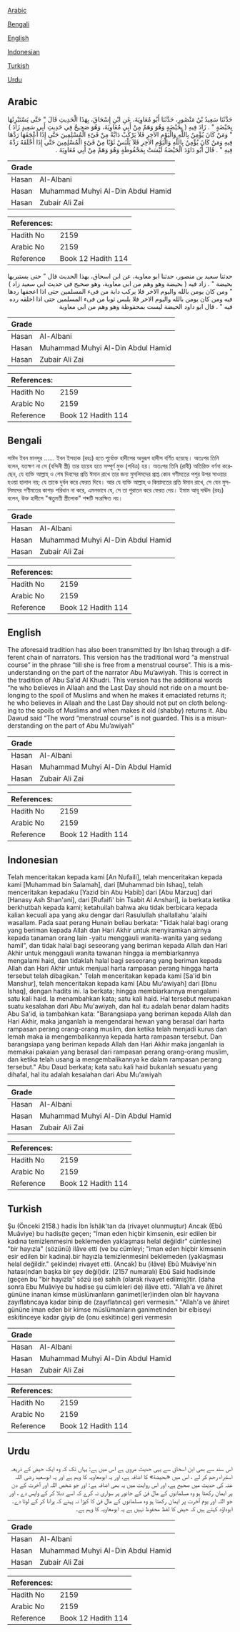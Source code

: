 [Arabic](#arabic)

[Bengali](#bengali)

[English](#english)

[Indonesian](#indonesian)

[Turkish](#turkish)

[Urdu](#urdu)

## Arabic


<div dir="rtl" lang="ar" style={{fontSize:'larger',backgroundColor:'#f8f9fa',padding:20}}>
حَدَّثَنَا سَعِيدُ بْنُ مَنْصُورٍ، حَدَّثَنَا أَبُو مُعَاوِيَةَ، عَنِ ابْنِ إِسْحَاقَ، بِهَذَا الْحَدِيثِ قَالَ ‏"‏ حَتَّى يَسْتَبْرِئَهَا بِحَيْضَةٍ ‏"‏ ‏.‏ زَادَ فِيهِ ‏(‏ بِحَيْضَةٍ وَهُوَ وَهَمٌ مِنْ أَبِي مُعَاوِيَةَ، وَهُوَ صَحِيحٌ فِي حَدِيثِ أَبِي سَعِيدٍ زَادَ ‏)‏ ‏"‏ وَمَنْ كَانَ يُؤْمِنُ بِاللَّهِ وَالْيَوْمِ الآخِرِ فَلاَ يَرْكَبْ دَابَّةً مِنْ فَىْءِ الْمُسْلِمِينَ حَتَّى إِذَا أَعْجَفَهَا رَدَّهَا فِيهِ وَمَنْ كَانَ يُؤْمِنُ بِاللَّهِ وَالْيَوْمِ الآخِرِ فَلاَ يَلْبَسْ ثَوْبًا مِنْ فَىْءِ الْمُسْلِمِينَ حَتَّى إِذَا أَخْلَقَهُ رَدَّهُ فِيهِ ‏"‏ ‏.‏ قَالَ أَبُو دَاوُدَ الْحَيْضَةُ لَيْسَتْ بِمَحْفُوظَةٍ وَهُوَ وَهَمٌ مِنْ أَبِي مُعَاوِيَةَ ‏.‏
</div>
<div style={{backgroundColor:'#f8f9fa',padding:20, marginBottom: 10}}><table> <thead> <tr> <th>Grade</th> <th></th> </tr> </thead> <tbody> <tr><td>Hasan</td><td>Al-Albani</td></tr><tr><td>Hasan</td><td>Muhammad Muhyi Al-Din Abdul Hamid</td></tr><tr><td>Hasan</td><td>Zubair Ali Zai</td></tr></tbody></table><table> <thead> <tr> <th>References:</th> <th></th> </tr> </thead> <tbody><tr><td>Hadith No</td><td>2159</td></tr><tr><td>Arabic No</td><td>2159</td></tr><tr><td>Reference</td><td>Book 12 Hadith 114</td></tr></tbody></table></div>


<div dir="rtl" lang="ar" style={{fontSize:'larger',backgroundColor:'#f8f9fa',padding:20}}>
حدثنا سعيد بن منصور، حدثنا ابو معاوية، عن ابن اسحاق، بهذا الحديث قال " حتى يستبريها بحيضة " . زاد فيه ( بحيضة وهو وهم من ابي معاوية، وهو صحيح في حديث ابي سعيد زاد ) " ومن كان يومن بالله واليوم الاخر فلا يركب دابة من فىء المسلمين حتى اذا اعجفها ردها فيه ومن كان يومن بالله واليوم الاخر فلا يلبس ثوبا من فىء المسلمين حتى اذا اخلقه رده فيه " . قال ابو داود الحيضة ليست بمحفوظة وهو وهم من ابي معاوية
</div>
<div style={{backgroundColor:'#f8f9fa',padding:20, marginBottom: 10}}><table> <thead> <tr> <th>Grade</th> <th></th> </tr> </thead> <tbody> <tr><td>Hasan</td><td>Al-Albani</td></tr><tr><td>Hasan</td><td>Muhammad Muhyi Al-Din Abdul Hamid</td></tr><tr><td>Hasan</td><td>Zubair Ali Zai</td></tr></tbody></table><table> <thead> <tr> <th>References:</th> <th></th> </tr> </thead> <tbody><tr><td>Hadith No</td><td>2159</td></tr><tr><td>Arabic No</td><td>2159</td></tr><tr><td>Reference</td><td>Book 12 Hadith 114</td></tr></tbody></table></div>

## Bengali


<div dir="ltr" lang="bn" style={{fontSize:'larger',backgroundColor:'#f8f9fa',padding:20}}>
সাঈদ ইবন মানসূর ...... ইবন ইসহাক (রহঃ) হতে পূর্বোক্ত হাদীসের অনুরূপ হাদীস বর্ণিত হয়েছে। অতঃপর তিনি বলেন, যতক্ষণ না সে (বন্দিনী স্ত্রী) তার হায়েয হতে সম্পূর্ণ মুক্ত (পবিত্র) হয়। অতঃপর তিনি (রাবী) অতিরিক্ত বর্ণনা করেছেন, যে ব্যক্তি আল্লাহ্ ও শেষ দিবসের প্রতি ঈমান রাখে তার জন্য মুসলিমদের প্রাপ্ত কোন গণীমতের পশুর উপর সাওয়ার হওয়া হালাল নয়; যে তাকে দুর্বল করে ফেরত দিবে। আর যে ব্যক্তি আল্লাহ্ ও কিয়ামতের প্রতি ঈমান রাখে, সে যেন মুসলিমদের গণীমতের কাপড় পরিধান না করে, এমনভাবে যে, সে তা পুরাতন করে ফেরত দেয়। ইমাম আবূ দাঊদ (রহঃ) বলেন, উক্ত হাদীসে "ঋতুমতী স্ত্রীলোক" শব্দটি সংরক্ষিত নয়।
</div>
<div style={{backgroundColor:'#f8f9fa',padding:20, marginBottom: 10}}><table> <thead> <tr> <th>Grade</th> <th></th> </tr> </thead> <tbody> <tr><td>Hasan</td><td>Al-Albani</td></tr><tr><td>Hasan</td><td>Muhammad Muhyi Al-Din Abdul Hamid</td></tr><tr><td>Hasan</td><td>Zubair Ali Zai</td></tr></tbody></table><table> <thead> <tr> <th>References:</th> <th></th> </tr> </thead> <tbody><tr><td>Hadith No</td><td>2159</td></tr><tr><td>Arabic No</td><td>2159</td></tr><tr><td>Reference</td><td>Book 12 Hadith 114</td></tr></tbody></table></div>

## English


<div dir="ltr" lang="en" style={{fontSize:'larger',backgroundColor:'#f8f9fa',padding:20}}>
The aforesaid tradition has also been transmitted by Ibn Ishaq through a different chain of narrators. This version has the traditional word “a menstrual course” in the phrase “till she is free from a menstrual course”. This is a misunderstanding on the part of the narrator Abu Mu’awiyah. This is correct in the tradition of Abu Sa’id Al Khudri. This version has the additional words “he who believes in Allaah and the Last Day should not ride on a mount belonging to the spoil of Muslims and when he makes it emaciated returns it; he who believes in Allaah and the Last Day should not put on cloth belonging to the spoils of Muslims and when makes it old (shabby) returns it. Abu Dawud said “The word “menstrual course” is not guarded. This is a misunderstanding on the part of Abu Mu’awiyah”
</div>
<div style={{backgroundColor:'#f8f9fa',padding:20, marginBottom: 10}}><table> <thead> <tr> <th>Grade</th> <th></th> </tr> </thead> <tbody> <tr><td>Hasan</td><td>Al-Albani</td></tr><tr><td>Hasan</td><td>Muhammad Muhyi Al-Din Abdul Hamid</td></tr><tr><td>Hasan</td><td>Zubair Ali Zai</td></tr></tbody></table><table> <thead> <tr> <th>References:</th> <th></th> </tr> </thead> <tbody><tr><td>Hadith No</td><td>2159</td></tr><tr><td>Arabic No</td><td>2159</td></tr><tr><td>Reference</td><td>Book 12 Hadith 114</td></tr></tbody></table></div>

## Indonesian


<div dir="ltr" lang="id" style={{fontSize:'larger',backgroundColor:'#f8f9fa',padding:20}}>
Telah menceritakan kepada kami [An Nufaili], telah menceritakan kepada kami [Muhammad bin Salamah], dari [Muhammad bin Ishaq], telah menceritakan kepadaku [Yazid bin Abu Habib] dari [Abu Marzuq] dari [Hanasy Ash Shan'ani], dari [Rufaifi' bin Tsabit Al Anshari], ia berkata ketika berkhutbah kepada kami; ketahuilah bahwa aku tidak berbicara kepada kalian kecuali apa yang aku dengar dari Rasulullah shallallahu 'alaihi wasallam. Pada saat perang Hunain beliau berkata: "Tidak halal bagi orang yang beriman kepada Allah dan Hari Akhir untuk menyiramkan airnya kepada tanaman orang lain -yaitu menggauli wanita-wanita yang sedang hamil", dan tidak halal bagi seseorang yang beriman kepada Allah dan Hari Akhir untuk menggauli wanita tawanan hingga ia membiarkannya mengalami haid, dan tidaklah halal bagi seseorang yang beriman kepada Allah dan Hari Akhir untuk menjual harta rampasan perang hingga harta tersebut telah dibagikan." Telah menceritakan kepada kami [Sa'id bin Manshur], telah menceritakan kepada kami [Abu Mu'awiyah] dari [Ibnu Ishaq], dengan hadits ini. Ia berkata; hingga membiarkannya mengalami satu kali haid. Ia menambahkan kata; satu kali haid. Hal tersebut merupakan suatu kesalahan dari Abu Mu'awiyah, dan hal itu adalah benar dalam hadits Abu Sa'id, ia tambahkan kata: "Barangsiapa yang beriman kepada Allah dan Hari Akhir, maka janganlah ia mengendarai hewan yang berasal dari harta rampasan perang orang-orang muslim, dan ketika telah menjadi kurus dan lemah maka ia mengembalikannya kepada harta rampasan tersebut. Dan barangsiapa yang beriman kepada Allah dan Hari Akhir maka janganlah ia memakai pakaian yang berasal dari rampasan perang orang-orang muslim, dan ketika telah usang ia mengembalikannya ke dalam rampasan perang tersebut." Abu Daud berkata; kata satu kali haid bukanlah sesuatu yang dihafal, hal itu adalah kesalahan dari Abu Mu'awiyah
</div>
<div style={{backgroundColor:'#f8f9fa',padding:20, marginBottom: 10}}><table> <thead> <tr> <th>Grade</th> <th></th> </tr> </thead> <tbody> <tr><td>Hasan</td><td>Al-Albani</td></tr><tr><td>Hasan</td><td>Muhammad Muhyi Al-Din Abdul Hamid</td></tr><tr><td>Hasan</td><td>Zubair Ali Zai</td></tr></tbody></table><table> <thead> <tr> <th>References:</th> <th></th> </tr> </thead> <tbody><tr><td>Hadith No</td><td>2159</td></tr><tr><td>Arabic No</td><td>2159</td></tr><tr><td>Reference</td><td>Book 12 Hadith 114</td></tr></tbody></table></div>

## Turkish


<div dir="ltr" lang="tr" style={{fontSize:'larger',backgroundColor:'#f8f9fa',padding:20}}>
Şu (Önceki 2158.) hadis İbn îshâk'tan da (rivayet olunmuştur) Ancak (Ebû Muâviye) bu hadis(te geçen; "İman eden hiçbir kimsenin, esir edilen bir kadına temizlenmesini beklemeden yaklaşması helal değildir" cümlesine) "bir hayızla" (sözünü) ilâve etti (ve bu cümleyi; "iman eden hiçbir kimsenin esir edilen bir kadına).bir hayızla temizlenmesini beklemeden (yaklaşması helal değildir." şeklinde) rivayet etti. (Ancak) bu (ilâve) Ebû Muâviye'nin hatası(ndan başka bir şey değil)dir. (2157 numaralı) Ebû Said hadîsinde (geçen bu "bir hayızla" sözü ise) sahih (olarak rivayet edilmiş)tir. (daha sonra Ebu Muâviye bu hadise şu cümleleri de) ilâve etti. "Allah'a ve âhiret gününe inanan kimse müslünıanların ganimet(ler)inden olan bîr hayvana zayıflatıncaya kadar binip de (zayıflatınca) geri vermesin." "Allah'a ve âhiret gününe iman eden bir kimse müslümanların ganimetinden bir elbiseyi eskitinceye kadar giyip de (onu eskitince) geri vermesin
</div>
<div style={{backgroundColor:'#f8f9fa',padding:20, marginBottom: 10}}><table> <thead> <tr> <th>Grade</th> <th></th> </tr> </thead> <tbody> <tr><td>Hasan</td><td>Al-Albani</td></tr><tr><td>Hasan</td><td>Muhammad Muhyi Al-Din Abdul Hamid</td></tr><tr><td>Hasan</td><td>Zubair Ali Zai</td></tr></tbody></table><table> <thead> <tr> <th>References:</th> <th></th> </tr> </thead> <tbody><tr><td>Hadith No</td><td>2159</td></tr><tr><td>Arabic No</td><td>2159</td></tr><tr><td>Reference</td><td>Book 12 Hadith 114</td></tr></tbody></table></div>

## Urdu


<div dir="rtl" lang="ur" style={{fontSize:'larger',backgroundColor:'#f8f9fa',padding:20}}>
اس سند سے بھی ابن اسحاق سے یہی حدیث مروی ہے اس میں ہے: یہاں تک کہ وہ ایک حیض کے ذریعہ استبراء رحم کر لے ، اس میں «بحيضة» کا اضافہ ہے، اور یہ ابومعاویہ کا وہم ہے اور یہ ابوسعید رضی اللہ عنہ کی حدیث میں صحیح ہے، اور اس روایت میں یہ بھی اضافہ ہے: اور جو شخص اللہ اور آخرت کے دن پر ایمان رکھتا ہو وہ مسلمانوں کے مال فیٔ کے جانور پر سواری نہ کرے کہ اسے دبلا کر کے واپس دے ، اور جو اللہ اور یوم آخرت پر ایمان رکھتا ہو وہ مسلمانوں کے مال فیٔ کا کپڑا نہ پہنے کہ پرانا کر کے لوٹا دے۔ ابوداؤد کہتے ہیں کہ حیض کا لفظ محفوظ نہیں ہے یہ ابومعاویہ کا وہم ہے۔
</div>
<div style={{backgroundColor:'#f8f9fa',padding:20, marginBottom: 10}}><table> <thead> <tr> <th>Grade</th> <th></th> </tr> </thead> <tbody> <tr><td>Hasan</td><td>Al-Albani</td></tr><tr><td>Hasan</td><td>Muhammad Muhyi Al-Din Abdul Hamid</td></tr><tr><td>Hasan</td><td>Zubair Ali Zai</td></tr></tbody></table><table> <thead> <tr> <th>References:</th> <th></th> </tr> </thead> <tbody><tr><td>Hadith No</td><td>2159</td></tr><tr><td>Arabic No</td><td>2159</td></tr><tr><td>Reference</td><td>Book 12 Hadith 114</td></tr></tbody></table></div>